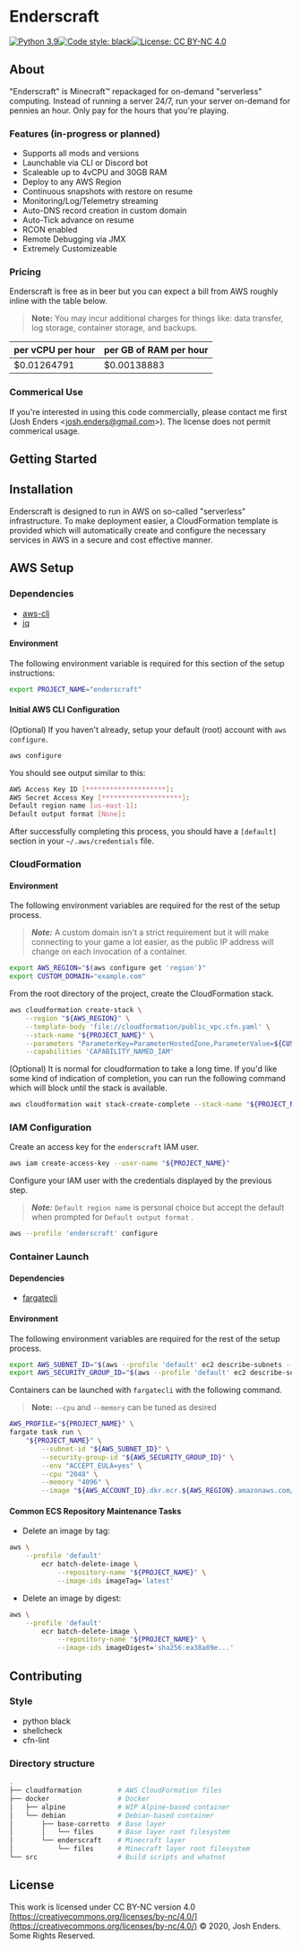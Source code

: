 # Enderscraft

[![Python 3.9](https://img.shields.io/badge/python-3.9-blue.svg)](https://www.python.org/downloads/release/python-391/)[![Code style: black](https://img.shields.io/badge/code%20style-black-black.svg)](https://github.com/psf/black)[![License: CC BY-NC 4.0](https://img.shields.io/badge/license-CC%20BY--NC%204.0-lightgrey.svg)](https://creativecommons.org/licenses/by-nc/4.0/)

## About

"Enderscraft" is Minecraft™ repackaged for on-demand "serverless" computing. Instead of running a server 24/7, run your server on-demand for pennies an hour. Only pay for the hours that you're playing.

### Features (in-progress or planned)

- Supports all mods and versions
- Launchable via CLI or Discord bot
- Scaleable up to 4vCPU and 30GB RAM
- Deploy to any AWS Region
- Continuous snapshots with restore on resume
- Monitoring/Log/Telemetry streaming
- Auto-DNS record creation in custom domain
- Auto-Tick advance on resume
- RCON enabled
- Remote Debugging via JMX
- Extremely Customizeable

### Pricing

Enderscraft is free as in beer but you can expect a bill from AWS roughly inline with the table below.

> **Note:** You may incur additional charges for things like: data transfer, log storage, container storage, and backups.

| per vCPU per hour | per GB of RAM per hour |
| ----------------- | ---------------------- |
| $0.01264791       | $0.00138883            |

### Commerical Use

If you're interested in using this code commercially, please contact me first (Josh Enders <<josh.enders@gmail.com>>). The license does not permit commerical usage.

## Getting Started

## Installation

Enderscraft is designed to run in AWS on so-called "serverless" infrastructure. To make deployment easier, a CloudFormation template is provided which will automatically create and configure the necessary services in AWS in a secure and cost effective manner.

## AWS Setup

### Dependencies

- [aws-cli](https://github.com/aws/aws-cli)
- [jq](https://stedolan.github.io/jq/)

#### Environment

The following environment variable is required for this section of the setup instructions:

```bash
export PROJECT_NAME="enderscraft"
```

#### Initial AWS CLI Configuration

(Optional) If you haven't already, setup your default (root) account with `aws configure`.

```bash
aws configure
```

You should see output similar to this:

```bash
AWS Access Key ID [********************]:
AWS Secret Access Key [********************]:
Default region name [us-east-1]:
Default output format [None]:
```

After successfully completing this process, you should have a `[default]` section in your `~/.aws/credentials` file.

### CloudFormation

#### Environment

The following environment variables are required for the rest of the setup process.

> **_Note:_** A custom domain isn't a strict requirement but it will make connecting to your game a lot easier, as the public IP address will change on each invocation of a container.

```bash
export AWS_REGION="$(aws configure get 'region')"
export CUSTOM_DOMAIN="example.com"
```

From the root directory of the project, create the CloudFormation stack.

```bash
aws cloudformation create-stack \
    --region "${AWS_REGION}" \
    --template-body 'file://cloudformation/public_vpc.cfn.yaml' \
    --stack-name "${PROJECT_NAME}" \
    --parameters "ParameterKey=ParameterHostedZone,ParameterValue=${CUSTOM_DOMAIN}" \
    --capabilities 'CAPABILITY_NAMED_IAM'
```

(Optional) It is normal for cloudformation to take a long time. If you'd like some kind of indication of completion, you can run the following command which will block until the stack is available.

```bash
aws cloudformation wait stack-create-complete --stack-name "${PROJECT_NAME}"
```

### IAM Configuration

Create an access key for the `enderscraft` IAM user.

```bash
aws iam create-access-key --user-name "${PROJECT_NAME}"
```

Configure your IAM user with the credentials displayed by the previous step.

> **_Note:_** `Default region name` is personal choice but accept the default when prompted for `Default output format` .

```bash
aws --profile 'enderscraft' configure
```

### Container Launch

#### Dependencies

- [fargatecli](https://github.com/awslabs/fargatecli)

#### Environment

The following environment variables are required for the rest of the setup process.

```bash
export AWS_SUBNET_ID="$(aws --profile 'default' ec2 describe-subnets --filters "Name=tag:Name,Values=${PROJECT_NAME}-SubnetPublic" | jq --raw-output '.Subnets[0].SubnetId')"
export AWS_SECURITY_GROUP_ID="$(aws --profile 'default' ec2 describe-security-groups --filters "Name=tag:Name,Values=${PROJECT_NAME}-SecurityGroupFargateTasks" | jq --raw-output '.SecurityGroups[0].GroupId')"
```

Containers can be launched with `fargatecli` with the following command.

> **Note:** `--cpu` and `--memory` can be tuned as desired

```bash
AWS_PROFILE="${PROJECT_NAME}" \
fargate task run \
    "${PROJECT_NAME}" \
        --subnet-id "${AWS_SUBNET_ID}" \
        --security-group-id "${AWS_SECURITY_GROUP_ID}" \
        --env "ACCEPT_EULA=yes" \
        --cpu "2048" \
        --memory "4096" \
        --image "${AWS_ACCOUNT_ID}.dkr.ecr.${AWS_REGION}.amazonaws.com/enderscraft:latest"
```

#### Common ECS Repository Maintenance Tasks

- Delete an image by tag:

```bash
aws \
    --profile 'default'
        ecr batch-delete-image \
            --repository-name "${PROJECT_NAME}" \
            --image-ids imageTag='latest'
```

- Delete an image by digest:

```bash
aws \
    --profile 'default'
        ecr batch-delete-image \
            --repository-name "${PROJECT_NAME}" \
            --image-ids imageDigest='sha256:ea38a89e...'
```

## Contributing

### Style

- python black
- shellcheck
- cfn-lint

### Directory structure

```bash
.
├── cloudformation         # AWS CloudFormation files
├── docker                 # Docker
│   ├── alpine             # WIP Alpine-based container
│   └── debian             # Debian-based container
│       ├── base-corretto  # Base layer
│       │   └── files      # Base layer root filesystem
│       └── enderscraft    # Minecraft layer
│           └── files      # Minecraft layer root filesystem
└── src                    # Build scripts and whatnot
```

## License

This work is licensed under CC BY-NC version 4.0 [https://creativecommons.org/licenses/by-nc/4.0/](https://creativecommons.org/licenses/by-nc/4.0/)
© 2020, Josh Enders. Some Rights Reserved.

